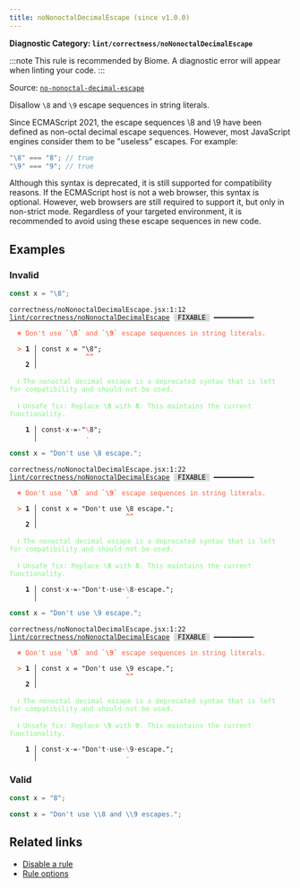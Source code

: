 ```yaml
---
title: noNonoctalDecimalEscape (since v1.0.0)
---
```


**Diagnostic Category: `lint/correctness/noNonoctalDecimalEscape`**

:::note
This rule is recommended by Biome. A diagnostic error will appear when linting your code.
:::

Source: <a href="https://eslint.org/docs/latest/rules/no-nonoctal-decimal-escape" target="_blank"><code>no-nonoctal-decimal-escape</code></a>

Disallow `\8` and `\9` escape sequences in string literals.

Since ECMAScript 2021, the escape sequences \8 and \9 have been defined as non-octal decimal escape sequences.
However, most JavaScript engines consider them to be "useless" escapes. For example:

```jsx
"\8" === "8"; // true
"\9" === "9"; // true
```

Although this syntax is deprecated, it is still supported for compatibility reasons.
If the ECMAScript host is not a web browser, this syntax is optional.
However, web browsers are still required to support it, but only in non-strict mode.
Regardless of your targeted environment, it is recommended to avoid using these escape sequences in new code.

## Examples

### Invalid

```jsx
const x = "\8";
```

<pre class="language-text"><code class="language-text">correctness/noNonoctalDecimalEscape.jsx:1:12 <a href="https://biomejs.dev/linter/rules/no-nonoctal-decimal-escape">lint/correctness/noNonoctalDecimalEscape</a> <span style="color: #000; background-color: #ddd;"> FIXABLE </span> ━━━━━━━━━━

<strong><span style="color: Tomato;">  </span></strong><strong><span style="color: Tomato;">✖</span></strong> <span style="color: Tomato;">Don't use </span><span style="color: Tomato;"><strong>`\8`</strong></span><span style="color: Tomato;"> and </span><span style="color: Tomato;"><strong>`\9`</strong></span><span style="color: Tomato;"> escape sequences in string literals.</span>
  
<strong><span style="color: Tomato;">  </span></strong><strong><span style="color: Tomato;">&gt;</span></strong> <strong>1 │ </strong>const x = &quot;\8&quot;;
   <strong>   │ </strong>           <strong><span style="color: Tomato;">^</span></strong><strong><span style="color: Tomato;">^</span></strong>
    <strong>2 │ </strong>
  
<strong><span style="color: lightgreen;">  </span></strong><strong><span style="color: lightgreen;">ℹ</span></strong> <span style="color: lightgreen;">The nonoctal decimal escape is a deprecated syntax that is left for compatibility and should not be used.</span>
  
<strong><span style="color: lightgreen;">  </span></strong><strong><span style="color: lightgreen;">ℹ</span></strong> <span style="color: lightgreen;">Unsafe fix</span><span style="color: lightgreen;">: </span><span style="color: lightgreen;">Replace </span><span style="color: lightgreen;"><strong>\8</strong></span><span style="color: lightgreen;"> with </span><span style="color: lightgreen;"><strong>8</strong></span><span style="color: lightgreen;">. This maintains the current functionality.</span>
  
<strong>  </strong><strong>  1 │ </strong>const<span style="opacity: 0.8;">·</span>x<span style="opacity: 0.8;">·</span>=<span style="opacity: 0.8;">·</span>&quot;<span style="color: Tomato;">\</span>8&quot;;
<strong>  </strong><strong>    │ </strong>           <span style="color: Tomato;">-</span>   
</code></pre>

```jsx
const x = "Don't use \8 escape.";
```

<pre class="language-text"><code class="language-text">correctness/noNonoctalDecimalEscape.jsx:1:22 <a href="https://biomejs.dev/linter/rules/no-nonoctal-decimal-escape">lint/correctness/noNonoctalDecimalEscape</a> <span style="color: #000; background-color: #ddd;"> FIXABLE </span> ━━━━━━━━━━

<strong><span style="color: Tomato;">  </span></strong><strong><span style="color: Tomato;">✖</span></strong> <span style="color: Tomato;">Don't use </span><span style="color: Tomato;"><strong>`\8`</strong></span><span style="color: Tomato;"> and </span><span style="color: Tomato;"><strong>`\9`</strong></span><span style="color: Tomato;"> escape sequences in string literals.</span>
  
<strong><span style="color: Tomato;">  </span></strong><strong><span style="color: Tomato;">&gt;</span></strong> <strong>1 │ </strong>const x = &quot;Don't use \8 escape.&quot;;
   <strong>   │ </strong>                     <strong><span style="color: Tomato;">^</span></strong><strong><span style="color: Tomato;">^</span></strong>
    <strong>2 │ </strong>
  
<strong><span style="color: lightgreen;">  </span></strong><strong><span style="color: lightgreen;">ℹ</span></strong> <span style="color: lightgreen;">The nonoctal decimal escape is a deprecated syntax that is left for compatibility and should not be used.</span>
  
<strong><span style="color: lightgreen;">  </span></strong><strong><span style="color: lightgreen;">ℹ</span></strong> <span style="color: lightgreen;">Unsafe fix</span><span style="color: lightgreen;">: </span><span style="color: lightgreen;">Replace </span><span style="color: lightgreen;"><strong>\8</strong></span><span style="color: lightgreen;"> with </span><span style="color: lightgreen;"><strong>8</strong></span><span style="color: lightgreen;">. This maintains the current functionality.</span>
  
<strong>  </strong><strong>  1 │ </strong>const<span style="opacity: 0.8;">·</span>x<span style="opacity: 0.8;">·</span>=<span style="opacity: 0.8;">·</span>&quot;Don't<span style="opacity: 0.8;">·</span>use<span style="opacity: 0.8;">·</span><span style="color: Tomato;">\</span>8<span style="opacity: 0.8;">·</span>escape.&quot;;
<strong>  </strong><strong>    │ </strong>                     <span style="color: Tomato;">-</span>           
</code></pre>

```jsx
const x = "Don't use \9 escape.";
```

<pre class="language-text"><code class="language-text">correctness/noNonoctalDecimalEscape.jsx:1:22 <a href="https://biomejs.dev/linter/rules/no-nonoctal-decimal-escape">lint/correctness/noNonoctalDecimalEscape</a> <span style="color: #000; background-color: #ddd;"> FIXABLE </span> ━━━━━━━━━━

<strong><span style="color: Tomato;">  </span></strong><strong><span style="color: Tomato;">✖</span></strong> <span style="color: Tomato;">Don't use </span><span style="color: Tomato;"><strong>`\8`</strong></span><span style="color: Tomato;"> and </span><span style="color: Tomato;"><strong>`\9`</strong></span><span style="color: Tomato;"> escape sequences in string literals.</span>
  
<strong><span style="color: Tomato;">  </span></strong><strong><span style="color: Tomato;">&gt;</span></strong> <strong>1 │ </strong>const x = &quot;Don't use \9 escape.&quot;;
   <strong>   │ </strong>                     <strong><span style="color: Tomato;">^</span></strong><strong><span style="color: Tomato;">^</span></strong>
    <strong>2 │ </strong>
  
<strong><span style="color: lightgreen;">  </span></strong><strong><span style="color: lightgreen;">ℹ</span></strong> <span style="color: lightgreen;">The nonoctal decimal escape is a deprecated syntax that is left for compatibility and should not be used.</span>
  
<strong><span style="color: lightgreen;">  </span></strong><strong><span style="color: lightgreen;">ℹ</span></strong> <span style="color: lightgreen;">Unsafe fix</span><span style="color: lightgreen;">: </span><span style="color: lightgreen;">Replace </span><span style="color: lightgreen;"><strong>\9</strong></span><span style="color: lightgreen;"> with </span><span style="color: lightgreen;"><strong>9</strong></span><span style="color: lightgreen;">. This maintains the current functionality.</span>
  
<strong>  </strong><strong>  1 │ </strong>const<span style="opacity: 0.8;">·</span>x<span style="opacity: 0.8;">·</span>=<span style="opacity: 0.8;">·</span>&quot;Don't<span style="opacity: 0.8;">·</span>use<span style="opacity: 0.8;">·</span><span style="color: Tomato;">\</span>9<span style="opacity: 0.8;">·</span>escape.&quot;;
<strong>  </strong><strong>    │ </strong>                     <span style="color: Tomato;">-</span>           
</code></pre>

### Valid

```jsx
const x = "8";
```

```jsx
const x = "Don't use \\8 and \\9 escapes.";
```

## Related links

- [Disable a rule](/linter/#disable-a-lint-rule)
- [Rule options](/linter/#rule-options)
